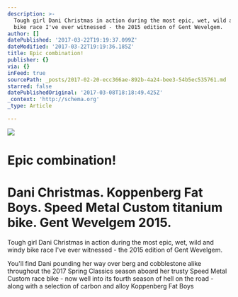 ```yaml
---
description: >-
  Tough girl Dani Christmas in action during the most epic, wet, wild and windy
  bike race I've ever witnessed - the 2015 edition of Gent Wevelgem.
author: []
datePublished: '2017-03-22T19:19:37.099Z'
dateModified: '2017-03-22T19:19:36.185Z'
title: Epic combination!
publisher: {}
via: {}
inFeed: true
sourcePath: _posts/2017-02-20-ecc366ae-892b-4a24-bee3-54b5ec535761.md
starred: false
datePublishedOriginal: '2017-03-08T18:18:49.425Z'
_context: 'http://schema.org'
_type: Article

---
```

![](https://the-grid-user-content.s3-us-west-2.amazonaws.com/962d0aa6-7090-45cc-9fdb-8fa90e8dbce9.jpg)

# Epic combination!

# Dani Christmas. Koppenberg Fat Boys. Speed Metal Custom titanium bike. Gent Wevelgem 2015\.

Tough girl Dani Christmas in action during the most epic, wet, wild and windy bike race I've ever witnessed - the 2015 edition of Gent Wevelgem.

You'll find Dani pounding her way over berg and cobblestone alike throughout the 2017 Spring Classics season aboard her trusty Speed Metal Custom race bike - now well into its fourth season of hell on the road - along with a selection of carbon and alloy Koppenberg Fat Boys